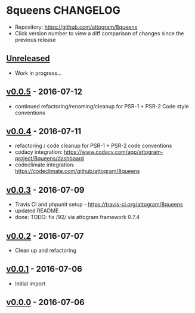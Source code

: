 # 8queens CHANGELOG

- Repository: <https://github.com/attogram/8queens>
- Click version number to view a diff comparison of changes since the previous release

## [Unreleased](https://github.com/attogram/8queens/compare/v0.0.5...HEAD)

- Work in progress...

## [v0.0.5](https://github.com/attogram/8queens/compare/v0.0.4...v0.0.5) - 2016-07-12

- continued refactoring/renaming/cleanup for PSR-1 + PSR-2 Code style conventions

## [v0.0.4](https://github.com/attogram/8queens/compare/v0.0.3...v0.0.4) - 2016-07-11

- refactoring / code cleanup for PSR-1 + PSR-2 code conventions
- codacy integration: <https://www.codacy.com/app/attogram-project/8queens/dashboard>
- codeclimate integration: <https://codeclimate.com/github/attogram/8queens>

## [v0.0.3](https://github.com/attogram/8queens/compare/v0.0.2...v0.0.3) - 2016-07-09

- Travis CI and phpunit setup - https://travis-ci.org/attogram/8queens
- updated README
- done: TODO: fix /92/ via attogram framework 0.7.4

## [v0.0.2](https://github.com/attogram/8queens/compare/v0.0.1...v0.0.2) - 2016-07-07

- Clean up and refactoring

## [v0.0.1](https://github.com/attogram/8queens/compare/837dabc...v0.0.1) - 2016-07-06

- Initial import

## [v0.0.0](https://github.com/attogram/8queens/tree/837dabc) - 2016-07-06
